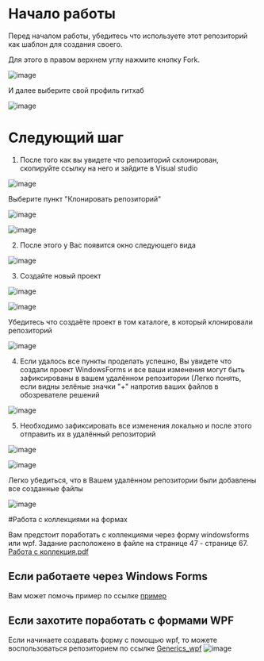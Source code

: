 # Начало работы
  Перед началом работы, убедитесь что используете этот репозиторий как шаблон для создания своего.
  
Для этого в правом верхнем углу нажмите кнопку Fork.

![image](https://user-images.githubusercontent.com/61108556/151491104-76f0ca09-bb0f-45b9-b76a-375119934261.png)

И далее выберите свой профиль гитхаб 

![image](https://user-images.githubusercontent.com/61108556/151491157-d8efae5d-9528-410a-bddf-f453ba85d084.png)

# Следующий шаг

1. После того как вы увидете что репозиторий склонирован, скопируйте ссылку на него и зайдите в Visual studio

![image](https://user-images.githubusercontent.com/61108556/151491282-b0b32556-2f06-47cf-bdd2-eeb61f5f51ac.png)

Выберите пункт "Клонировать репозиторий"

![image](https://user-images.githubusercontent.com/61108556/151495546-6771e979-b603-4774-980a-62851a157de0.png)


![image](https://user-images.githubusercontent.com/61108556/151491384-a7aa87b9-2a8e-4f74-98a6-3793c074afb5.png)

2. После этого у Вас появится окно следующего вида

![image](https://user-images.githubusercontent.com/61108556/151491441-803482d9-a648-4a8a-a67f-eb20fe5220c4.png)

3. Создайте новый проект 

![image](https://user-images.githubusercontent.com/61108556/151491473-b613bffe-8548-4682-9fe4-680e635cf4ca.png)

![image](https://user-images.githubusercontent.com/61108556/151491502-ae418958-83be-4278-aa3d-0fd629491dc7.png)

Убедитесь что создаёте проект в том каталоге, в который клонировали репозиторий 

![image](https://user-images.githubusercontent.com/61108556/151491707-de9a35cc-a2ae-487c-ac4c-7a76725bb1f3.png)

4. Если удалось все пункты проделать успешно, Вы увидете что создали проект WindowsForms и все ваши изменения могут быть зафиксированы в вашем удалённом репозитории
(Легко понять, если видны зелёные значки "+" напротив ваших файлов в обозревателе решений

![image](https://user-images.githubusercontent.com/61108556/151491890-5a62585d-3172-448a-9076-d5968abe859b.png)

5. Необходимо зафиксировать все изменения локально и после этого отправить их в удалённый репозиторий

![image](https://user-images.githubusercontent.com/61108556/151491955-11238db2-996f-40f9-bc1d-abb07f99898e.png)

![image](https://user-images.githubusercontent.com/61108556/151491989-9bd6b51d-426f-4d72-a05a-4a138a3bbd8e.png)

Легко убедиться, что в Вашем удалённом репозитории были добавлены все созданные файлы

![image](https://user-images.githubusercontent.com/61108556/151492144-6b90a00b-b373-4d3d-8b01-71d512745088.png)

#Работа с коллекциями на формах

  Вам предстоит поработать с коллекциями через форму windowsforms или wpf.
Задание расположено в файле на странице 47 - странице 67.
[Работа с коллекция.pdf](https://github.com/VSTC21CAB/Generics/files/7955799/4cf3ad7d6ae3c54ce2f48e66bae79507.pdf)

## Если работаете через Windows Forms
Вам может помочь пример по ссылке [пример](https://github.com/Sand-by/Generics)
## Если захотите поработать с формами **WPF**
  Если начинаете создавать форму с помощью wpf, то можете воспользоваться репозиторием по ссылке [Generics_wpf](https://github.com/Sand-by/KPYP_LECTION)
![image](https://user-images.githubusercontent.com/61108556/151490220-9413723b-8a4e-4bbd-b927-53f1dba7a4c1.png)

